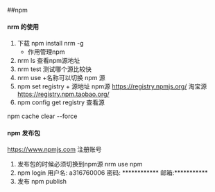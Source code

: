 ##npm
#### nrm 的使用
1. 下载 npm install nrm -g
    - 作用管理npm
2. nrm ls 查看npm源地址
3. nrm test 测试哪个源比较快
4. nrm use +名称可以切换 npm 源
5. npm set registry + 源地址
    npm源   https://registry.npmjs.org/
    淘宝源   https://registry.npm.taobao.org/
6. npm config get registry 查看源

npm cache clear --force


#### npm 发布包
https://www.npmjs.com   注册账号

1. 发布包的时候必须切换到npm源  nrm use npm  
2. npm login 用户名: a316760006   密码: ************   邮箱:***********
3. 发布 npm publish